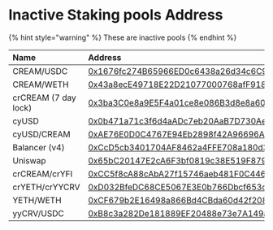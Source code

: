 # Inactive Staking pools Address

{% hint style="warning" %}
These are inactive pools
{% endhint %}

| Name | Address |
| :--- | :--- |
| CREAM/USDC | [0x1676fc274B65966ED0c6438a26d34c6C92A5981C](https://etherscan.io/address/0x1676fc274B65966ED0c6438a26d34c6C92A5981C) |
| CREAM/WETH | [0x43a8ecE49718E22D21077000768afF91849BCEfF](https://etherscan.io/address/0x43a8ecE49718E22D21077000768afF91849BCEfF) |
| crCREAM \(7 day lock\) | [0x3ba3C0e8a9E5F4a01ce8e086B3d8e8a603a2129E](https://etherscan.io/address/0x3ba3C0e8a9E5F4a01ce8e086B3d8e8a603a2129E) |
| cyUSD | [0x0b471a71c3f6d4aADc7eb20AaB7D730Ae385e150](https://etherscan.io/address/0x0b471a71c3f6d4aADc7eb20AaB7D730Ae385e150) |
| cyUSD/CREAM | [0xAE76E0D0C4767E94Eb2898f42A96696Ae0061cEA](https://etherscan.io/address/0xAE76E0D0C4767E94Eb2898f42A96696Ae0061cEA) |
| Balancer \(v4\) | [0xCcD5cb3401704AF8462a4FFE708a180d3C5c4Da0](https://etherscan.io/address/0xCcD5cb3401704AF8462a4FFE708a180d3C5c4Da0) |
| Uniswap | [0x65bC20147E2cA6F3bf0819c38E519F8792043b36](https://etherscan.io/address/0x65bC20147E2cA6F3bf0819c38E519F8792043b36) |
| crCREAM/crYFI | [0xCC5f8cA88cAbA27f15746aeb481F0C446991F863](https://etherscan.io/address/0xCC5f8cA88cAbA27f15746aeb481F0C446991F863) |
| crYETH/crYYCRV | [0xD032BfeDC68CE5067E3E0b766Dbcf653ceEA541a](https://etherscan.io/address/0xD032BfeDC68CE5067E3E0b766Dbcf653ceEA541a) |
| YETH/WETH | [0xCF679b2E16498a866Bd4CBda60d42f208084c6E1](https://etherscan.io/address/0xCF679b2E16498a866Bd4CBda60d42f208084c6E1) |
| yyCRV/USDC | [0xB8c3a282De181889EF20488e73e7A149a8C1bFe1](https://etherscan.io/address/0xB8c3a282De181889EF20488e73e7A149a8C1bFe1) |


